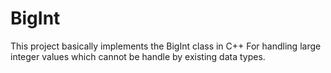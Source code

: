 # BigInt
 This project basically implements the BigInt class in C++ For handling large integer values which cannot be handle by existing data types. 
